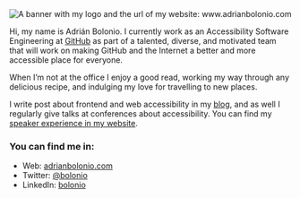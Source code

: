 <img src="https://pbs.twimg.com/profile_banners/22399077/1665409175/1500x500" alt="A banner with my logo and the url of my website: www.adrianbolonio.com" />

Hi, my name is Adrián Bolonio. I currently work as an Accessibility Software Engineering at [GitHub](https://github.com/) as part of a talented, diverse, and motivated team that will work on making GitHub and the Internet a better and more accessible place for everyone.

When I’m not at the office I enjoy a good read, working my way through any delicious recipe, and indulging my love for travelling to new places.

I write post about frontend and web accessibility in my [blog](http://adrianbolonio.com/en/blog), and as well I regularly give talks at conferences about accessibility. You can find my [speaker experience in my website](http://adrianbolonio.com/en/talks).

### You can find me in:

- Web: [adrianbolonio.com](http://adrianbolonio.com/)
- Twitter: [@bolonio](https://twitter.com/bolonio)
- LinkedIn: [bolonio](https://linkedin.com/in/adrianbolonio)
